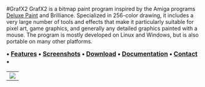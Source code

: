 #GrafX2
GrafX2 is a bitmap paint program inspired by the Amiga programs [Deluxe Paint](http://en.wikipedia.org/wiki/Deluxe_Paint) and Brilliance. Specialized in 256-color drawing, it includes a very large number of
tools and effects that make it particularly suitable for pixel art,
game graphics, and generally any detailed graphics painted with a
mouse.
The program is mostly developed on Linux and Windows, but is also
portable on many other platforms.

<font size='3'><b>
• <a href='https://github.com/BackupGGCode/grafx2/blob/wiki/KeyFeatures.md'>Features</a> • <a href='https://github.com/BackupGGCode/grafx2/blob/wiki/gallery.md'>Screenshots</a> • <a href='https://github.com/BackupGGCode/grafx2/blob/wiki/Downloads.md'>Download</a> • <a href='https://github.com/BackupGGCode/grafx2/blob/wiki/WikiIndex.md'>Documentation</a> • <a href='https://github.com/BackupGGCode/grafx2/blob/wiki/Contact.md'>Contact</a> •<br>
</b></font>

<table border='0'><tr>
<td><img src='https://web.archive.org/web/20150430112929/http://grafx2.googlecode.com/svn/wiki/pictures/sshot_svn1398.png' /></td>
